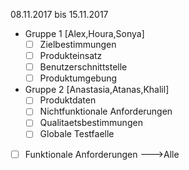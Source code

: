 08.11.2017 bis 15.11.2017

- Gruppe 1 [Alex,Houra,Sonya]
  - [ ] Zielbestimmungen
  - [ ] Produkteinsatz
  - [ ] Benutzerschnittstelle
  - [ ] Produktumgebung
- Gruppe 2 [Anastasia,Atanas,Khalil]
  - [ ] Produktdaten
  - [ ] Nichtfunktionale Anforderungen
  - [ ] Qualitaetsbestimmungen
  - [ ] Globale Testfaelle
 - [ ] Funktionale Anforderungen --->Alle
